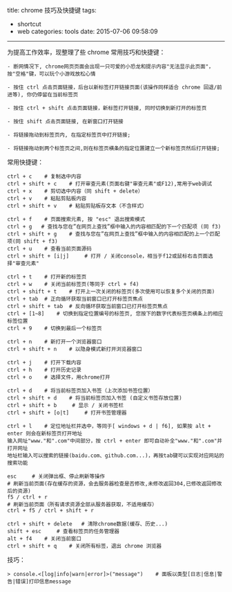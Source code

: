 title: chrome 技巧及快捷键
tags:
  - shortcut
  - web
categories: tools
date: 2015-07-06 09:58:09
---

为提高工作效率，现整理了些 chrome 常用技巧和快捷键：

    - 断网情况下, chrome网页页面会出现一只可爱的小恐龙和提示内容"无法显示此页面"，按"空格"键，可以玩个小游戏放松心情

    - 按住 ctrl 点击页面链接，后台以新标签打开链接页面(该操作同样适合 chrome 回退/前进等), 你仍停留在当前标签页

    - 按住 ctrl + shift 点击页面链接，新标签打开链接, 同时切换到新打开的标签页

    - 按住 shift 点击页面链接, 在新窗口打开链接

    - 将链接拖动到标签页内, 在指定标签页中打开链接; 

    - 将链接拖动到两个标签页之间,则在标签页横条的指定位置建立一个新标签页然后打开链接;

<!-- more -->

常用快捷键：
    
    ctrl + c    # 复制选中内容
    ctrl + shift + c    # 打开审查元素(页面右键"审查元素"或F12),常用于web调试 
    ctrl + x    # 剪切选中内容（同 shift + delete）
    ctrl + v    # 粘贴剪贴板内容
    ctrl + shift + v    # 粘贴剪贴板存文本（不含样式）

    ctrl + f    # 页面搜索元素, 按 "esc" 退出搜索模式
    ctrl + g   # 查找与您在”在网页上查找”框中输入的内容相匹配的下一个匹配项 (同 f3) 
    ctrl + shift + g    # 查找与您在”在网页上查找”框中输入的内容相匹配的上一个匹配项(同 shift + f3)
    ctrl + u    # 查看当前页面源码
    ctrl + shift + [i|j]     # 打开 / 关闭console，相当于f12或鼠标右击页面选择"审查元素"

	ctrl + t 	# 打开新的标签页
	ctrl + w 	# 关闭当前标签页(等同于 ctrl + f4)
	ctrl + shift + t 	# 打开上一次关闭的标签页(多次使用可以恢复多个关闭的页面)
    ctrl + tab  # 正向循环获取当前窗口已打开标签页焦点
    ctrl + shift + tab  # 反向循环获取当前窗口已打开标签页焦点
    ctrl + [1~8]    # 切换到指定位置编号的标签页, 您按下的数字代表标签页横条上的相应标签位置
    ctrl + 9    # 切换到最后一个标签页

	ctrl + n 	# 新打开一个浏览器窗口
	ctrl + shift + n 	# 以隐身模式新打开浏览器窗口

	ctrl + j 	# 打开下载内容
	ctrl + h 	# 打开历史记录
    ctrl + o    # 选择文件，用chrome打开

	ctrl + d 	# 将当前标签页加入书签（上次添加书签位置）
	ctrl + shift + d 	# 将当前标签页加入书签 (自定义书签存放位置)
    ctrl + shift + b     # 显示 / 关闭书签栏
    ctrl + shift + [o|t]     # 打开书签管理器

    ctrl + l	# 定位地址栏并选中，等同于[ windows + d | f6], 如果按 alt + enter 则会在新标签页打开地址
    输入网址"www."和".com"中间部分，按 ctrl + enter 即可自动补全"www."和".com"并打开网址
    地址栏输入可以搜索的链接(baidu.com、github.com...)，再按tab键可以实现对应网站的搜索功能

    esc     # 关闭弹出框、停止刷新等操作
    # 刷新当前页面(存在缓存的资源，会去服务器检查是否修改,未修改返回304,已修改返回修改后的资源)
    f5 / ctrl + r    
    # 刷新当前页面（所有请求资源全部从服务器获取，不适用缓存）
    ctrl + f5 / ctrl + shift + r    

    ctrl + shift + delete   # 清除chrome数据(缓存、历史...)
    shift + esc     # 查看标签页的任务管理器
    alt + f4    # 关闭当前窗口
    ctrl + shift + q 	# 关闭所有标签，退出 chrome 浏览器

技巧：

    > console.<[log|info|warn|error]>("message")    # 面板以类型[日志|信息|警告|错误]打印信息message
    

